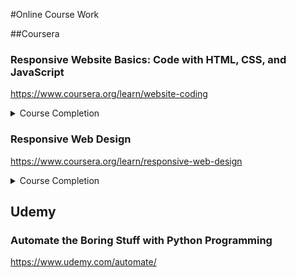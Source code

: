 #Online Course Work

##Coursera

### Responsive Website Basics: Code with HTML, CSS, and JavaScript
https://www.coursera.org/learn/website-coding
<details> 
  <summary>Course Completion</summary>
  <p align="center">
    <img src="https://raw.githubusercontent.com/demetrios-koziris/OnlineCourseWork/master/Coursera_ResponsiveWebsiteBasics/CompletedGrade.PNG" width="100%">
    <img src="https://raw.githubusercontent.com/demetrios-koziris/OnlineCourseWork/master/Coursera_ResponsiveWebsiteBasics/Completion.PNG" width="100%">
  </p>
</details> 

### Responsive Web Design
https://www.coursera.org/learn/responsive-web-design
<details> 
  <summary>Course Completion</summary>
  <p align="center">
  </p>
</details> 

## Udemy

### Automate the Boring Stuff with Python Programming

https://www.udemy.com/automate/

